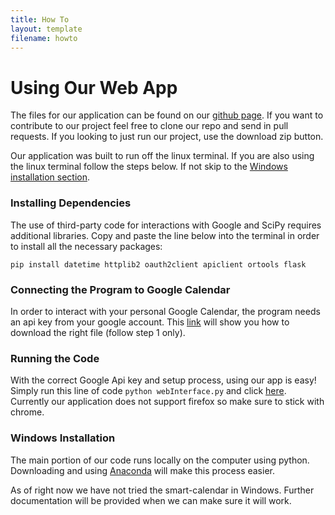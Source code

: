 ```yaml
---
title: How To
layout: template
filename: howto
--- 
```

# Using Our Web App
The files for our application can be found on our [github page](https://github.com/jsieving/smart-calendar). If you want to contribute to our project feel free to clone our repo and send in pull requests. If you looking to just run our project, use the download zip button.

Our application was built to run off the linux terminal. If you are also using the linux terminal follow the steps below. If not skip to the [Windows installation section](#contact_form).

### Installing Dependencies
The use of third-party code for interactions with Google and SciPy requires additional libraries. Copy and paste the line below into the terminal in order to install all the necessary packages:

```
pip install datetime httplib2 oauth2client apiclient ortools flask
```
### Connecting the Program to Google Calendar
In order to interact with your personal Google Calendar, the program needs an api key from your google account. This [link](https://developers.google.com/calendar/quickstart/python) will show you how to download the right file (follow step 1 only).

### Running the Code
With the correct Google Api key and setup process, using our app is easy! Simply run this line of code `python webInterface.py`
and click [here](http://127.0.0.1:5000/). Currently our application does not support firefox so make sure to stick with chrome.


### <a id="contact_form"></a>Windows Installation
The main portion of our code runs locally on the computer using python. Downloading and using [Anaconda](https://www.anaconda.com/download/#download) will make this process easier.

As of right now we have not tried the smart-calendar in Windows. Further documentation will be provided when we can make sure it will work.
